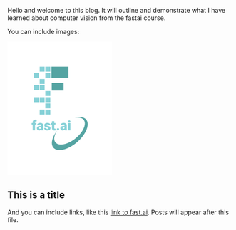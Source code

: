 Hello and welcome to this blog. It will outline and demonstrate what I have learned about computer vision from the fastai course.

 You can include images:

![Image of fast.ai logo](images/logo.png)

## This is a title

And you can include links, like this [link to fast.ai](https://www.fast.ai). Posts will appear after this file. 

